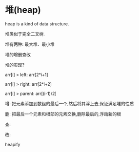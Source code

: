 # 堆(heap)
heap is a kind of data structure.

堆类似于完全二叉树.

堆有两种: 最大堆、最小堆

堆的增删查改

堆的实现?

arr[i] > left: arr[2*i+1]

arr[i] > right: arr[2*i+2]

arr[i] > parent: arr[(i-1)/2]

增: 把元素添加到数组的最后一个,然后将其浮上去,保证满足堆的性质

删: 把最后一个元素和根部的元素交换,删除最后的,浮动新的根

查:

改: 

heapify


